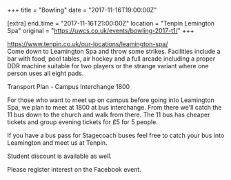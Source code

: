 +++
title = "Bowling"
date = "2017-11-16T19:00:00Z"

[extra]
end_time = "2017-11-16T21:00:00Z"
location = "Tenpin Lemington Spa"
original = "https://uwcs.co.uk/events/bowling-2017-t1/"
+++

<https://www.tenpin.co.uk/our-locations/leamington-spa/>  
Come down to Leamington Spa and throw some strikes. Facilities include a bar with food, pool tables, air hockey and a full arcade including a proper DDR machine suitable for two players or the strange variant where one person uses all eight pads.  
  
Transport Plan - Campus Interchange 1800

For those who want to meet up on campus before going into Leamington Spa, we plan to meet at 1800 at bus interchange. From there we'll catch the 11 bus down to the church and walk from there. The 11 bus has cheaper tickets and group evening tickets for £5 for 5 people. 

If you have a bus pass for Stagecoach buses feel free to catch your bus into Leamington and meet us at Tenpin.  
  

Student discount is available as well.

Please register interest on the Facebook event.

